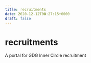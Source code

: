 ```yaml
---
title: recruitments
date: 2020-12-12T08:27:15+0000
draft: false
---
```

# recruitments
A portal for GDG Inner Circle recruitment
